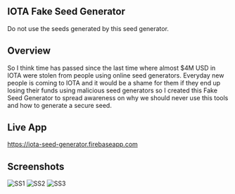 ## IOTA Fake Seed Generator
Do not use the seeds generated by this seed generator.

## Overview
So I think time has passed since the last time where almost $4M USD in IOTA were stolen from people using online seed generators. Everyday new people is coming to IOTA and it would be a shame for them if they end up losing their funds using malicious seed generators so I created this Fake Seed Generator to spread awareness on why we should never use this tools and how to generate a secure seed.

## Live App

https://iota-seed-generator.firebaseapp.com

## Screenshots

![SS1](https://i.imgur.com/VzWf44Z.png)
![SS2](https://i.imgur.com/GszQttg.png)
![SS3](https://i.imgur.com/1FCRECB.png)
